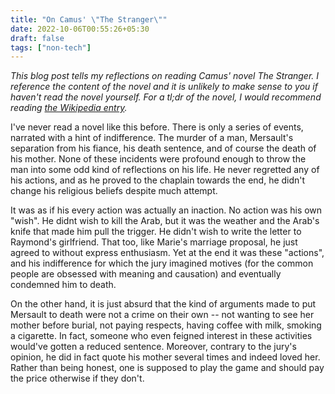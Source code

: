 ```yaml
---
title: "On Camus' \"The Stranger\""
date: 2022-10-06T00:55:26+05:30
draft: false
tags: ["non-tech"]
---
```


*This blog post tells my reflections on reading Camus' novel The Stranger.
I reference the content of the novel and it is unlikely to make sense
to you if haven't read the novel yourself. For a tl;dr of the novel,
I would recommend reading [the Wikipedia entry](https://en.wikipedia.org/wiki/The_Stranger_(Camus_novel)).*

I've never read a novel like this before. There is only a series of events,
narrated with a hint of indifference. The murder of a man, Mersault's
separation from his fiance, his death sentence, and of course the
death of his mother. None of these incidents were profound enough to throw
the man into some odd kind of reflections on his life. He never regretted
any of his actions, and as he proved to the chaplain towards the end, he
didn't change his religious beliefs despite much attempt.

It was as if his every action was actually an inaction. No action was
his own "wish". He didnt wish to kill the Arab, but it was the weather
and the Arab's knife that made him pull the trigger. He didn't wish to
write the letter to Raymond's girlfriend. That too, like Marie's marriage
proposal, he just agreed to without express enthusiasm. Yet at the end
it was these "actions", and his indifference for which the jury imagined
motives (for the common people are obsessed with meaning and causation)
and eventually condemned him to death.

On the other hand, it is just absurd that the kind of arguments made to
put Mersault to death were not a crime on their own -- not wanting to see
her mother before burial, not paying respects, having coffee with milk,
smoking a cigarette. In fact, someone who even feigned interest in these
activities would've gotten a reduced sentence. Moreover, contrary to the
jury's opinion, he did in fact quote his mother several times and indeed
loved her. Rather than being honest, one is supposed to play the game
and should pay the price otherwise if they don't.
